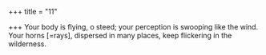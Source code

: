 +++
title = "11"

+++
Your body is flying, o steed; your perception is swooping like the  wind.
Your horns [=rays], dispersed in many places, keep flickering in the  wilderness.
